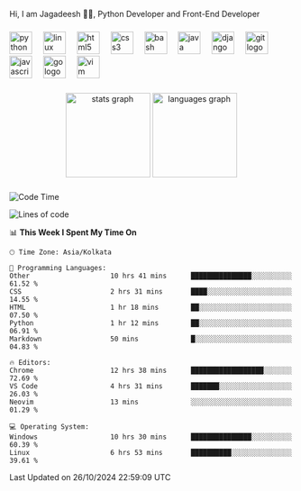 <p align="left">Hi, I am Jagadeesh 👾👾, Python Developer and Front-End Developer </p>

###

<div align="left">
  <img src="https://cdn.jsdelivr.net/gh/devicons/devicon/icons/python/python-original.svg" height="40" alt="python logo"  />
  <img width="12" />
  <img src="https://cdn.jsdelivr.net/gh/devicons/devicon/icons/linux/linux-original.svg" height="40" alt="linux logo"  />
  <img width="12" />
  <img src="https://cdn.jsdelivr.net/gh/devicons/devicon/icons/html5/html5-original.svg" height="40" alt="html5 logo"  />
  <img width="12" />
  <img src="https://cdn.jsdelivr.net/gh/devicons/devicon/icons/css3/css3-original.svg" height="40" alt="css3 logo"  />
  <img width="12" />
  <img src="https://cdn.jsdelivr.net/gh/devicons/devicon/icons/bash/bash-original.svg" height="40" alt="bash logo"  />
  <img width="12" />
  <img src="https://cdn.jsdelivr.net/gh/devicons/devicon/icons/java/java-original.svg" height="40" alt="java logo"  />
  <img width="12" />
  <img src="https://cdn.jsdelivr.net/gh/devicons/devicon/icons/django/django-plain.svg" height="40" alt="django logo"  />
  <img width="12" />
  <img src="https://cdn.jsdelivr.net/gh/devicons/devicon/icons/git/git-original.svg" height="40" alt="git logo"  />
  <img width="12" />
  <img src="https://cdn.jsdelivr.net/gh/devicons/devicon/icons/javascript/javascript-original.svg" height="40" alt="javascript logo"  />
  <img width="12" />
  <img src="https://cdn.jsdelivr.net/gh/devicons/devicon/icons/go/go-original.svg" height="40" alt="go logo"  />
  <img width="12" />
  <img src="https://cdn.jsdelivr.net/gh/devicons/devicon/icons/vim/vim-original.svg" height="40" alt="vim logo"  />
</div>

###

<div align="center">
  <img src="https://github-readme-stats.vercel.app/api?username=JagadeeshKEEE&hide_title=false&hide_rank=false&show_icons=true&include_all_commits=true&count_private=true&disable_animations=false&theme=dracula&locale=en&hide_border=false&order=1" height="150" alt="stats graph"  />
  <img src="https://github-readme-stats.vercel.app/api/top-langs?username=JagadeeshKEEE&locale=en&hide_title=false&layout=compact&card_width=320&langs_count=5&theme=dracula&hide_border=false&order=2" height="150" alt="languages graph"  />
</div>

###
<!--START_SECTION:waka-->
![Code Time](http://img.shields.io/badge/Code%20Time-355%20hrs%203%20mins-blue)

![Lines of code](https://img.shields.io/badge/From%20Hello%20World%20I%27ve%20Written-970%20lines%20of%20code-blue)

📊 **This Week I Spent My Time On** 

```text
🕑︎ Time Zone: Asia/Kolkata

💬 Programming Languages: 
Other                    10 hrs 41 mins      ███████████████░░░░░░░░░░   61.52 % 
CSS                      2 hrs 31 mins       ████░░░░░░░░░░░░░░░░░░░░░   14.55 % 
HTML                     1 hr 18 mins        ██░░░░░░░░░░░░░░░░░░░░░░░   07.50 % 
Python                   1 hr 12 mins        ██░░░░░░░░░░░░░░░░░░░░░░░   06.91 % 
Markdown                 50 mins             █░░░░░░░░░░░░░░░░░░░░░░░░   04.83 % 

🔥 Editors: 
Chrome                   12 hrs 38 mins      ██████████████████░░░░░░░   72.69 % 
VS Code                  4 hrs 31 mins       ███████░░░░░░░░░░░░░░░░░░   26.03 % 
Neovim                   13 mins             ░░░░░░░░░░░░░░░░░░░░░░░░░   01.29 % 

💻 Operating System: 
Windows                  10 hrs 30 mins      ███████████████░░░░░░░░░░   60.39 % 
Linux                    6 hrs 53 mins       ██████████░░░░░░░░░░░░░░░   39.61 % 
```


 Last Updated on 26/10/2024 22:59:09 UTC
<!--END_SECTION:waka-->
